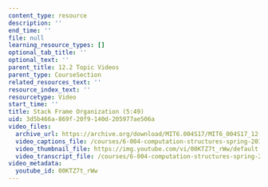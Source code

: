```yaml
---
content_type: resource
description: ''
end_time: ''
file: null
learning_resource_types: []
optional_tab_title: ''
optional_text: ''
parent_title: 12.2 Topic Videos
parent_type: CourseSection
related_resources_text: ''
resource_index_text: ''
resourcetype: Video
start_time: ''
title: Stack Frame Organization (5:49)
uid: 3d5b466a-869f-20f9-140d-205977ae506a
video_files:
  archive_url: https://archive.org/download/MIT6.004S17/MIT6_004S17_12-02-03_300k.mp4
  video_captions_file: /courses/6-004-computation-structures-spring-2017/6a78afd5f56d5f9b8727d43cba3808c2_00KTZ7t_rWw.vtt
  video_thumbnail_file: https://img.youtube.com/vi/00KTZ7t_rWw/default.jpg
  video_transcript_file: /courses/6-004-computation-structures-spring-2017/b4eb0fa804ac49633fe6e6b201c6603f_00KTZ7t_rWw.pdf
video_metadata:
  youtube_id: 00KTZ7t_rWw
---
```

